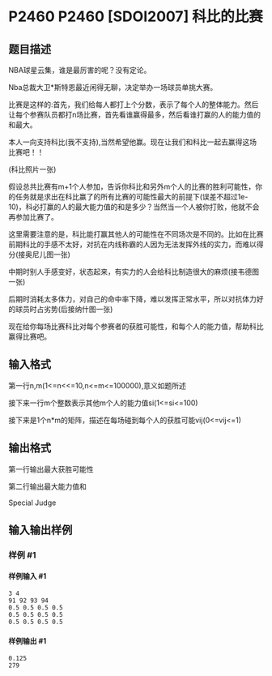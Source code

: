 # P2460 P2460 [SDOI2007] 科比的比赛

## 题目描述

NBA球星云集，谁是最厉害的呢？没有定论。

Nba总裁大卫\*斯特恩最近闲得无聊，决定举办一场球员单挑大赛。

比赛是这样的:首先，我们给每人都打上个分数，表示了每个人的整体能力。然后让每个参赛队员都打n场比赛，首先看谁赢得最多，然后看谁打赢的人的能力值的和最大。

本人一向支持科比(我不支持),当然希望他赢。现在让我们和科比一起去赢得这场比赛吧！！

(科比照片一张)

假设总共比赛有m+1个人参加，告诉你科比和另外m个人的比赛的胜利可能性，你的任务就是求出在科比赢了的所有比赛的可能性最大的前提下(误差不超过1e-10)，科必打赢的人的最大能力值的和是多少？当然当一个人被你打败，他就不会再参加比赛了。

这里需要注意的是，科比能打赢其他人的可能性在不同场次是不同的。比如在比赛前期科比的手感不太好，对抗在内线称霸的人因为无法发挥外线的实力，而难以得分(接奥尼儿图一张)

中期时别人手感变好，状态起来，有实力的人会给科比制造很大的麻烦(接韦德图一张)

后期时消耗太多体力，对自己的命中率下降，难以发挥正常水平，所以对抗体力好的球员时占劣势(后接纳什图一张)

现在给你每场比赛科比对每个参赛者的获胜可能性，和每个人的能力值，帮助科比赢得比赛吧。


## 输入格式

第一行n,m(1<=n<<=10,n<=m<=100000),意义如题所述

接下来一行m个整数表示其他m个人的能力值si(1<=si<=100)

接下来是1个n\*m的矩阵，描述在每场碰到每个人的获胜可能vij(0<=vij<=1)


## 输出格式

第一行输出最大获胜可能性

第二行输出最大能力值和

Special Judge


## 输入输出样例

### 样例 #1

#### 样例输入 #1

```
3 4
91 92 93 94
0.5 0.5 0.5 0.5
0.5 0.5 0.5 0.5
0.5 0.5 0.5 0.5
```

#### 样例输出 #1

```
0.125
279
```
